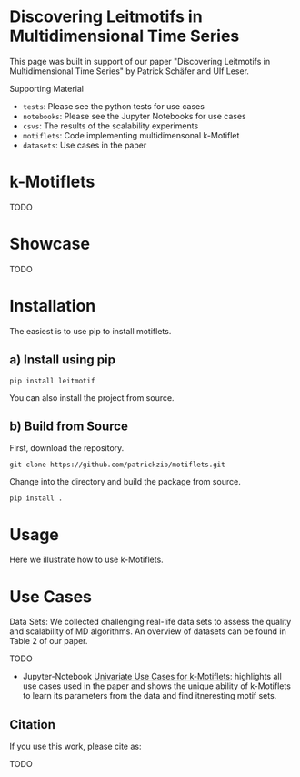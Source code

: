 # Discovering Leitmotifs in Multidimensional Time Series

This page was built in support of our paper "Discovering Leitmotifs in Multidimensional 
Time Series" by Patrick Schäfer and Ulf Leser.

Supporting Material
- `tests`: Please see the python tests for use cases
- `notebooks`: Please see the Jupyter Notebooks for use cases
- `csvs`: The results of the scalability experiments
- `motiflets`: Code implementing multidimensonal k-Motiflet
- `datasets`: Use cases in the paper

# k-Motiflets

TODO 

# Showcase

TODO 

# Installation

The easiest is to use pip to install motiflets.

## a) Install using pip
```
pip install leitmotif
```

You can also install the project from source.

## b) Build from Source

First, download the repository.
```
git clone https://github.com/patrickzib/motiflets.git
```

Change into the directory and build the package from source.
```
pip install .
```

# Usage

Here we illustrate how to use k-Motiflets.

# Use Cases

Data Sets: We collected challenging real-life data sets to assess the quality and 
scalability of MD algorithms. An overview of datasets can be found in Table 2 
of our paper. 

TODO

- Jupyter-Notebook 
<a href="notebooks/use_cases_paper.ipynb">Univariate Use Cases for k-Motiflets</a>:
highlights all use cases used in the paper and shows the unique ability of k-Motiflets 
to learn its parameters from the data and find itneresting motif sets.


## Citation
If you use this work, please cite as:

TODO

